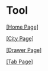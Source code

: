 # Tool

[[Home Page]](http://vuetool.dengwb.com/#/)

[[City Page]](http://vuetool.dengwb.com/#/city)

[[Drawer Page]](http://vuetool.dengwb.com/#/drawer)

[[Tab Page]](http://vuetool.dengwb.com/#/tab)